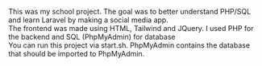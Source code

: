 This was my school project. The goal was to better understand PHP/SQL and learn Laravel by making a social media app.<br>
The frontend was made using HTML, Tailwind and JQuery. I used PHP for the backend and SQL (PhpMyAdmin) for database<br>
You can run this project via start.sh. PhpMyAdmin contains the database that should be imported to PhpMyAdmin.
